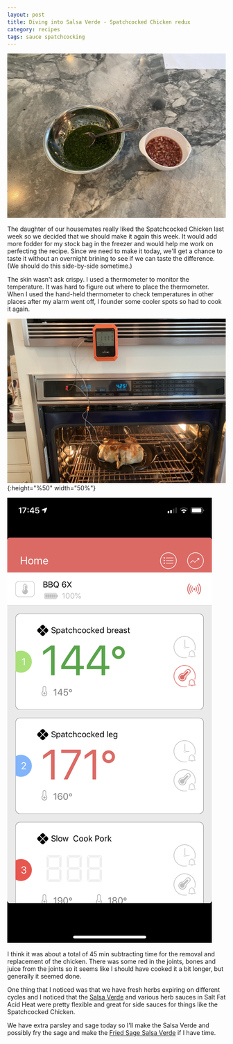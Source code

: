 ```yaml
---
layout: post
title: Diving into Salsa Verde - Spatchcocked Chicken redux
category: recipes 
tags: sauce spatchcocking
---
```

![Salsa Verde](/images/salsa-verde.jpeg)

The daughter of our housemates really liked the Spatchcocked Chicken last week so we decided that we should make it again this week. It would add more fodder for my stock bag in the freezer and would help me work on perfecting the recipe. Since we need to make it today, we'll get a chance to taste it without an overnight brining to see if we can taste the difference. (We should do this side-by-side sometime.)

The skin wasn't ask crispy. I used a thermometer to monitor the temperature. It was hard to figure out where to place the thermometer. When I used the hand-held thermometer to check temperatures in other places after my alarm went off, I founder some cooler spots so had to cook it again.

![Spatchcocked Thermometer](/images/spatchcocked-thermometer.jpeg){:height="%50" width="50%"}

![Spatchcocked Temperature](/images/spatchcocked-temp.png)

I think it was about a total of 45 min subtracting time for the removal and replacement of the chicken. There was some red in the joints, bones and juice from the joints so it seems like I should have cooked it a bit longer, but generally it seemed done.

One thing that I noticed was that we have fresh herbs expiring on different cycles and I noticed that the [Salsa Verde](/recipes/Basic-Salsa-Verde.html) and various herb sauces in Salt Fat Acid Heat were pretty flexible and great for side sauces for things like the Spatchcocked Chicken.

We have extra parsley and sage today so I'll make the Salsa Verde and possibly fry the sage and make the [Fried Sage Salsa Verde](/recipes/Fried-Sage-Salsa-Verde.html) if I have time.
